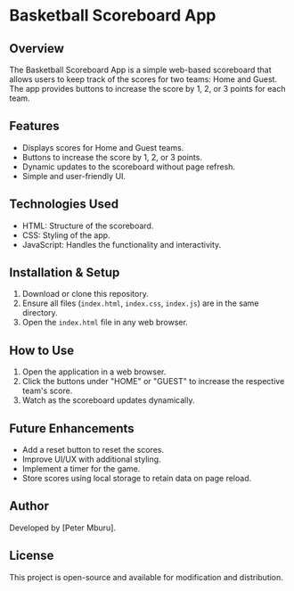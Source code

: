 # Basketball Scoreboard App

## Overview
The Basketball Scoreboard App is a simple web-based scoreboard that allows users to keep track of the scores for two teams: Home and Guest. The app provides buttons to increase the score by 1, 2, or 3 points for each team.

## Features
- Displays scores for Home and Guest teams.
- Buttons to increase the score by 1, 2, or 3 points.
- Dynamic updates to the scoreboard without page refresh.
- Simple and user-friendly UI.

## Technologies Used
- HTML: Structure of the scoreboard.
- CSS: Styling of the app.
- JavaScript: Handles the functionality and interactivity.

## Installation & Setup
1. Download or clone this repository.
2. Ensure all files (`index.html`, `index.css`, `index.js`) are in the same directory.
3. Open the `index.html` file in any web browser.

## How to Use
1. Open the application in a web browser.
2. Click the buttons under "HOME" or "GUEST" to increase the respective team's score.
3. Watch as the scoreboard updates dynamically.

## Future Enhancements
- Add a reset button to reset the scores.
- Improve UI/UX with additional styling.
- Implement a timer for the game.
- Store scores using local storage to retain data on page reload.

## Author
Developed by [Peter Mburu].

## License
This project is open-source and available for modification and distribution.

